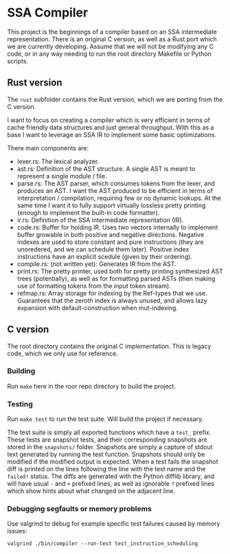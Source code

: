 # SSA Compiler

This project is the beginnings of a compiler based on an SSA intermediate representation.
There is an original C version, as well as a Rust port which we are currently developing.
Assume that we will not be modifying any C code, or in any way needing to run the root directory Makefile or Python scripts.

## Rust version
The `rust` subfolder contains the Rust version, which we are porting from the C version.

I want to focus on creating a compiler which is very efficient in terms of cache friendly data structures and just general throughput.
With this as a base I want to leverage an SSA IR to implement some basic optimizations.

There main components are:
* lexer.rs: The lexical analyzer.
* ast.rs: Definition of the AST structure. A single AST is meant to represent a single module / file.
* parse.rs: The AST parser, which consumes tokens from the lexer, and produces an AST. I want the AST produced to be efficient in terms of interpretation / compilation, requiring few or no dynamic lookups. At the same time I want it to fully support virtually lossless pretty printing (enough to implement the built-in code formatter).
* ir.rs: Definition of the SSA intermediate representation (IR).
* code.rs: Buffer for holding IR. Uses two vectors internally to implement buffer growable in both positive and negative directions. Negative indexes are used to store constant and pure instructions (they are unoredered, and we can schedule them later). Positive index instructions have an explicit scedule (given by their ordering).
* compile.rs: (not written yet): Generates IR from the AST.
* print.rs: The pretty printer, used both for pretty printing synthesized AST trees (potentially), as well as for formatting parsed ASTs (then making use of formatting tokens from the input token stream).
* refmap.rs: Array storage for indexing by the Ref-types that we use. Guarantees that the zeroth index is always unused, and allows lazy expansion with default-construction when mut-indexing.

## C version
The root directory contains the original C implementation. This is legacy code, which we only use for reference.

### Building
Run `make` here in the roor repo directory to build the project.

### Testing
Run `make test` to run the test suite. Will build the project if necessary.

The test suite is simply all exported functions which have a `test_` prefix.
These tests are snapshot tests, and their corresponding snapshots are stored in the `snapshots/` folder.
Snapshots are simply a capture of stdout text generated by running the test function.
Snapshots should only be modified if the modified output is expected.
When a test fails the snapshot diff is printed on the lines following the line with the test name and the `failed!` status.
The diffs are generated with the Python difflib library, and will have usual `-` and `+` prefixed lines,
as well as ignorable `?` prefixed lines which show hints about what changed on the adjacent line.

### Debugging segfaults or memory problems
Use valgrind to debug for example specific test failures caused by memory issues:
```
valgrind ./bin/compiler --run-test test_instruction_scheduling
```

